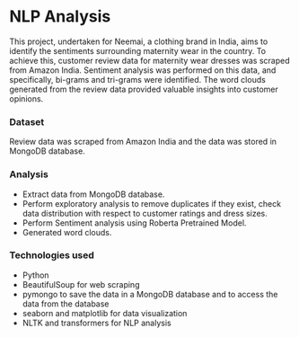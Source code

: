 # NLP Analysis

This project, undertaken for Neemai, a clothing brand in India, aims to identify the sentiments surrounding maternity wear in the country. To achieve this, customer review data for maternity wear dresses was scraped from Amazon India. Sentiment analysis was performed on this data, and specifically, bi-grams and tri-grams were identified. The word clouds generated from the review data provided valuable insights into customer opinions.

### Dataset

Review data was scraped from Amazon India and the data was stored in MongoDB database.

### Analysis

- Extract data from MongoDB database.
- Perform exploratory analysis to remove duplicates if they exist, check data distribution with respect to customer ratings and dress sizes.
- Perform Sentiment analysis using Roberta Pretrained Model.
- Generated word clouds.

### Technologies used

- Python
- BeautifulSoup for web scraping
- pymongo to save the data in a MongoDB database and to access the data from the database
- seaborn and matplotlib for data visualization
- NLTK and transformers for NLP analysis
  

